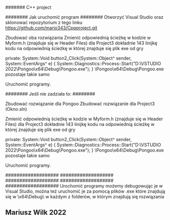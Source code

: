 ####### C++ project


######## Jak uruchomić program ########
Otworzyć Visual Studio oraz sklonować repozytorium z tego linku 
https://github.com/mario343/Cppproject.git

Zbudować oba rozwiązania
Zmienić odpowiednią ścieżkę w kodzie w Myform.h (znajduje się w Header Files) dla Project3
dokładnie 143 linijkę kodu na odpowiednią ścieżkę w której znajduje się plik exe od gry

private: System::Void button2_Click(System::Object^ sender, System::EventArgs^ e) {
		System::Diagnostics::Process::Start("D:\\VSTUDIO 2022\\Pongoo\\x64\\Debug\\Pongoo.exe"); 
	}
 \\Pongoo\\x64\\Debug\\Pongoo.exe pozostaje takie samo 
 
Uruchomić programy.



######## Jeśli nie zadziała to: ########

Zbudować rozwiązanie dla Pongoo
Zbudować rozwiązanie dla Project3 (Okno.sln)

Zmienić odpowiednią ścieżkę w kodzie w Myform.h (znajduje się w Header Files) dla Project3
dokładnie 143 linijkę kodu na odpowiednią ścieżkę w której znajduje się plik exe od gry


private: System::Void button2_Click(System::Object^ sender, System::EventArgs^ e) {
		System::Diagnostics::Process::Start("D:\\VSTUDIO 2022\\Pongoo\\x64\\Debug\\Pongoo.exe"); 
	}
 \\Pongoo\\x64\\Debug\\Pongoo.exe pozostaje takie samo 
 
 Uruchomić programy.
 
 ################### ################### ################### ################### ###################
 Urochomić programy możemy debugowując je w Visual Studio, można też uruchomić je za pomocą plików .exe
 które znajdują się w \\x64\\Debug\\ w każdym z folderów, w którym znajdują się rozwiązania
 
 ## Mariusz Wilk 2022
  

